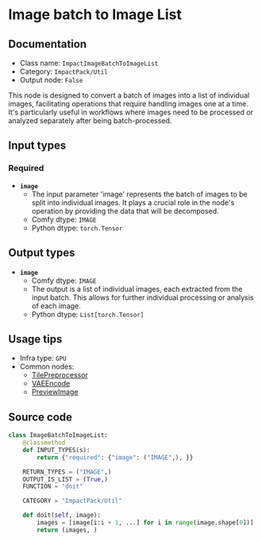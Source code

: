 # Image batch to Image List
## Documentation
- Class name: `ImpactImageBatchToImageList`
- Category: `ImpactPack/Util`
- Output node: `False`

This node is designed to convert a batch of images into a list of individual images, facilitating operations that require handling images one at a time. It's particularly useful in workflows where images need to be processed or analyzed separately after being batch-processed.
## Input types
### Required
- **`image`**
    - The input parameter 'image' represents the batch of images to be split into individual images. It plays a crucial role in the node's operation by providing the data that will be decomposed.
    - Comfy dtype: `IMAGE`
    - Python dtype: `torch.Tensor`
## Output types
- **`image`**
    - Comfy dtype: `IMAGE`
    - The output is a list of individual images, each extracted from the input batch. This allows for further individual processing or analysis of each image.
    - Python dtype: `List[torch.Tensor]`
## Usage tips
- Infra type: `GPU`
- Common nodes:
    - [TilePreprocessor](../../comfyui_controlnet_aux/Nodes/TilePreprocessor.md)
    - [VAEEncode](../../Comfy/Nodes/VAEEncode.md)
    - [PreviewImage](../../Comfy/Nodes/PreviewImage.md)



## Source code
```python
class ImageBatchToImageList:
    @classmethod
    def INPUT_TYPES(s):
        return {"required": {"image": ("IMAGE",), }}

    RETURN_TYPES = ("IMAGE",)
    OUTPUT_IS_LIST = (True,)
    FUNCTION = "doit"

    CATEGORY = "ImpactPack/Util"

    def doit(self, image):
        images = [image[i:i + 1, ...] for i in range(image.shape[0])]
        return (images, )

```
